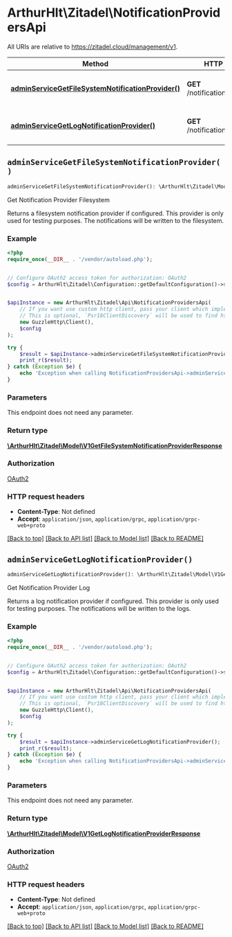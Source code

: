 # ArthurHlt\Zitadel\NotificationProvidersApi

All URIs are relative to https://zitadel.cloud/management/v1.

Method | HTTP request | Description
------------- | ------------- | -------------
[**adminServiceGetFileSystemNotificationProvider()**](NotificationProvidersApi.md#adminServiceGetFileSystemNotificationProvider) | **GET** /notification/provider/file | Get Notification Provider Filesystem
[**adminServiceGetLogNotificationProvider()**](NotificationProvidersApi.md#adminServiceGetLogNotificationProvider) | **GET** /notification/provider/log | Get Notification Provider Log


## `adminServiceGetFileSystemNotificationProvider()`

```php
adminServiceGetFileSystemNotificationProvider(): \ArthurHlt\Zitadel\Model\V1GetFileSystemNotificationProviderResponse
```

Get Notification Provider Filesystem

Returns a filesystem notification provider if configured. This provider is only used for testing purposes. The notifications will be written to the filesystem.

### Example

```php
<?php
require_once(__DIR__ . '/vendor/autoload.php');


// Configure OAuth2 access token for authorization: OAuth2
$config = ArthurHlt\Zitadel\Configuration::getDefaultConfiguration()->setAccessToken('YOUR_ACCESS_TOKEN');


$apiInstance = new ArthurHlt\Zitadel\Api\NotificationProvidersApi(
    // If you want use custom http client, pass your client which implements `Psr\Http\Client\ClientInterface`.
    // This is optional, `Psr18ClientDiscovery` will be used to find http client. For instance `GuzzleHttp\Client` implements that interface
    new GuzzleHttp\Client(),
    $config
);

try {
    $result = $apiInstance->adminServiceGetFileSystemNotificationProvider();
    print_r($result);
} catch (Exception $e) {
    echo 'Exception when calling NotificationProvidersApi->adminServiceGetFileSystemNotificationProvider: ', $e->getMessage(), PHP_EOL;
}
```

### Parameters

This endpoint does not need any parameter.

### Return type

[**\ArthurHlt\Zitadel\Model\V1GetFileSystemNotificationProviderResponse**](../Model/V1GetFileSystemNotificationProviderResponse.md)

### Authorization

[OAuth2](../../README.md#OAuth2)

### HTTP request headers

- **Content-Type**: Not defined
- **Accept**: `application/json`, `application/grpc`, `application/grpc-web+proto`

[[Back to top]](#) [[Back to API list]](../../README.md#endpoints)
[[Back to Model list]](../../README.md#models)
[[Back to README]](../../README.md)

## `adminServiceGetLogNotificationProvider()`

```php
adminServiceGetLogNotificationProvider(): \ArthurHlt\Zitadel\Model\V1GetLogNotificationProviderResponse
```

Get Notification Provider Log

Returns a log notification provider if configured. This provider is only used for testing purposes. The notifications will be written to the logs.

### Example

```php
<?php
require_once(__DIR__ . '/vendor/autoload.php');


// Configure OAuth2 access token for authorization: OAuth2
$config = ArthurHlt\Zitadel\Configuration::getDefaultConfiguration()->setAccessToken('YOUR_ACCESS_TOKEN');


$apiInstance = new ArthurHlt\Zitadel\Api\NotificationProvidersApi(
    // If you want use custom http client, pass your client which implements `Psr\Http\Client\ClientInterface`.
    // This is optional, `Psr18ClientDiscovery` will be used to find http client. For instance `GuzzleHttp\Client` implements that interface
    new GuzzleHttp\Client(),
    $config
);

try {
    $result = $apiInstance->adminServiceGetLogNotificationProvider();
    print_r($result);
} catch (Exception $e) {
    echo 'Exception when calling NotificationProvidersApi->adminServiceGetLogNotificationProvider: ', $e->getMessage(), PHP_EOL;
}
```

### Parameters

This endpoint does not need any parameter.

### Return type

[**\ArthurHlt\Zitadel\Model\V1GetLogNotificationProviderResponse**](../Model/V1GetLogNotificationProviderResponse.md)

### Authorization

[OAuth2](../../README.md#OAuth2)

### HTTP request headers

- **Content-Type**: Not defined
- **Accept**: `application/json`, `application/grpc`, `application/grpc-web+proto`

[[Back to top]](#) [[Back to API list]](../../README.md#endpoints)
[[Back to Model list]](../../README.md#models)
[[Back to README]](../../README.md)

